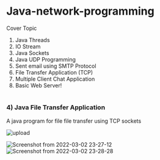 # Java-network-programming
Cover Topic
1) Java Threads
2) IO Stream
3) Java Sockets
4) Java UDP Programming
5) Sent email using SMTP Protocol
6) File Transfer Application (TCP)
7) Multiple Client Chat Application
8) Basic Web Server!



#

### 4) Java File Transfer Application
A java program for file file transfer using TCP sockets

![upload](https://user-images.githubusercontent.com/86300358/156414092-4f8b69a4-6911-4754-96b8-1a827ec08023.png)


![Screenshot from 2022-03-02 23-27-12](https://user-images.githubusercontent.com/86300358/156415326-0836b11b-9aec-4b44-8718-8cba0569a39e.png)
![Screenshot from 2022-03-02 23-28-28](https://user-images.githubusercontent.com/86300358/156415515-b73447f9-60fc-467d-9dc8-661bfa81e1af.png)





